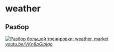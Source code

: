 # weather

## Разбор

[![Разбор большой тренировки: weather, market](https://img.youtube.com/vi/VKn8pGipIqo/mqdefault.jpg)](https://www.youtube.com/watch?v=VKn8pGipIqo)  
*[youtu.be/VKn8pGipIqo](https://www.youtube.com/watch?v=VKn8pGipIqo)*
